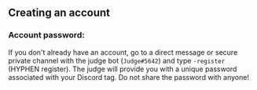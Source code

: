 ## Creating an account

### Account password:
If you don't already have an account, go to a direct message or secure private channel with the judge bot (`Judge#5642`) and type `-register` (HYPHEN register). The judge will provide you with a unique password associated with your Discord tag. Do not share the password with anyone!
